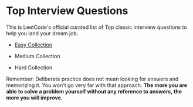 # Top Interview Questions

This is LeetCode's official curated list of Top classic interview questions to help you land your dream job.

* [Easy Collection](https://github.com/liying8040/leetcode/tree/master/Easy%20Collection)

* Medium Collection

* Hard Collection

Remember: Deliberate practice does not mean looking for answers and memorizing it. You won't go very far with that approach. **The more you are able to solve a problem yourself without any reference to answers, the more you will improve.**
